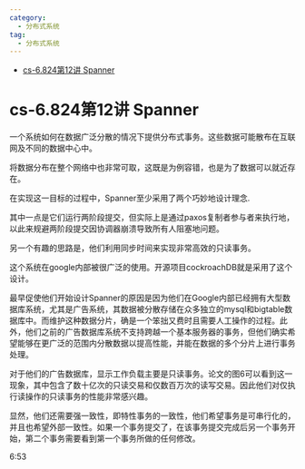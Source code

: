 ```yaml
---
category: 
  - 分布式系统
tag:
  - 分布式系统
---
```


- [cs-6.824第12讲 Spanner](#cs-6824第12讲-spanner)

# cs-6.824第12讲 Spanner

一个系统如何在数据广泛分散的情况下提供分布式事务。这些数据可能散布在互联网及不同的数据中心中。

将数据分布在整个网络中也非常可取，这既是为例容错，也是为了数据可以就近存在。

在实现这一目标的过程中，Spanner至少采用了两个巧妙地设计理念.

其中一点是它们运行两阶段提交，但实际上是通过paxos复制者参与者来执行地，以此来规避两阶段提交因协调器崩溃导致所有人阻塞地问题。

另一个有趣的思路是，他们利用同步时间来实现非常高效的只读事务。

这个系统在google内部被很广泛的使用。开源项目cockroachDB就是采用了这个设计。

最早促使他们开始设计Spanner的原因是因为他们在Google内部已经拥有大型数据库系统，尤其是广告系统，其数据被分散存储在众多独立的mysql和bigtable数据库中。而维护这种数据分片，确是一个笨拙又费时且需要人工操作的过程。此外，他们之前的广告数据库系统不支持跨越一个基本服务器的事务，但他们确实希望能够在更广泛的范围内分散数据以提高性能，并能在数据的多个分片上进行事务处理。

对于他们的广告数据库，显示工作负载主要是只读事务。论文的图6可以看到这一现象，其中包含了数十亿次的只读交易和仅数百万次的读写交易。因此他们对仅执行读操作的只读事务的性能非常感兴趣。

显然，他们还需要强一致性，即特性事务的一致性，他们希望事务是可串行化的，并且也希望外部一致性。如果一个事务提交了，在该事务提交完成后另一个事务开始，第二个事务需要看到第一个事务所做的任何修改。

6:53

